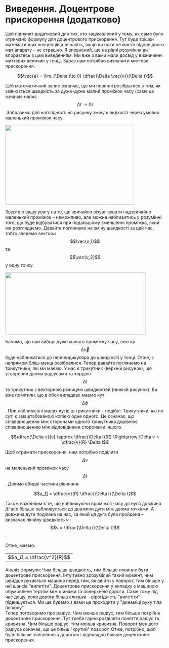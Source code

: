 # Виведення. Доцентрове прискорення (додатково)

Цей пiдпункт додатковий для тих, хто зацiкавлений у тому, як саме було отримано формулу для доцентрового прискорення. Тут буде трiшки математичних концепцiй,але навiть, якщо ви поки не маєте вiдповiдного мат апарату – не страшно. Я впевнений, що на рiвнi розумiння ви впораєтесь з цим виведенням. Ми вже з вами мали досвiд у визначеннi миттєвих величин у точцi. Зараз нам потрiбно визначити миттєве прискорення.

<div align="center">$$\vec{a} = \lim_{\Delta t\to 0} \dfrac{\Delta \vec{v}}{\Delta t}$$</div>

Цей математичний запис означає, що ми повиннi розiбратися з тим, як змiнюється швидкiсть за дуже-дуже малий промiжок часу (саме це означає напис $$\Delta t \rightarrow 0)$$.Зобразимо для наглядностi на рисунку змiну швидкостi через умовно маленький промiжок часу.

<img class="image" width="407" height="251" src="https://rawgit.com/chudaol/ed-era-book-physics/master/images/chapter_3/14.png" />

Звертаю вашу увагу на те, що звичайно вiзуалiзувати надзвичайно маленький промiжок – неможливо, але можна наблизитись у розумiннi того, що буде вiдбуватися при подальшому зменшеннi промiжка, який ми розглядаємо. Давайте поглянемо на змiну швидкостi за цей час, тобто зведемо вектори $$\vec{v_1}$$ та $$\vec{v_2}$$ у одну точку.

<img class="image" width="443" height="196" src="https://rawgit.com/chudaol/ed-era-book-physics/master/images/chapter_3/15.png" />

Бачимо, що при виборi дуже малого промiжку часу, вектор $$\Delta \vec{v}$$ буде наближатися до перпендикуляра до швидкостi у точцi. Отже, з напрямом блiш-менш розiбралися. Тепер давайте поглянемо на трикутники, якi ми маємо. У нас є трикутник (верхнiй рисунок), що утворений двома радiусами та хордою $$\Delta l$$ та трикутник з векторною рiзницею швидкостей (нижнiй рисунок). Ви вже помiтили, що в обох випадках маємо кут $$\Delta \phi$$. При наближеннi малих кутiв цi трикутники – подiбнi. Трикутники, якi по сутi є змаштабованою копiєю одне одного. Це означає, що спiввiдношення мiж сторонами одного трикутника дорiвнює спiввiдношенню мiж вiдповiдними сторонами iншого.

<div align="center">$$\dfrac{\Delta v}{v} \approx \dfrac{\Delta l}{R} \Rightarrow \Delta v = \dfrac{v}{R} \Delta l$$</div>

Щоб отримати прискорення, нам потрiбно подiлити $$\Delta v$$ на маленький промiжок часу $$\Delta t$$. Дiлимо обидвi частини рiвняння:

<div align="center">$$a_Д = \dfrac{v}{R} \dfrac{\Delta l}{\Delta t}$$</div>

Також важливим є те, що наближуючи промiжок часу до нуля довжина $\Delta l$ все бiльше наближується до довжини дуги мiж двома точками. А довжина дуги подiлена на час, за який ця дуга була пройдена – визначає лiнiйну швидкiсть $v$ : $$v = \dfrac{\Delta l}{\Delta t}$$.

Отже, маємо:
<div class="centered-table-wrapper">
<table class="centered-table">
<tr class="eq">
<td class="eq">
<p1>$$a_Д = \dfrac{v^2}{R}$$</p1>
</td>
</tr>
</table></div>

<div class="p1"><span class="p3">Аналiз формули:</span> Чим бiльша швидкiсть, тим бiльше повинне бути доцентрове прискорення. Iнтуiтивно зрозумiлий такий момент, чим швидше рухається машина перед тим, як ввiйти у поворот, тим бiльше у неї шансiв "вилетiти". Доцентрове прискорення у випадку з машиною обумовлене тертям мiж шинами та поверхнею
дороги. Саме тому пiд час дощу, коли дорога бiльш слизька – вiрогiднiсть "вилетiти" пiдвищується. Ми ще будемо з вами це проходити у "динамiцi руху тiла по колу".</div>

<div class="p1">Тепер поговоримо про радiус. Чим менше радiус, тим бiльше потрiбне доцентрове прискорення. Тут требя гарно роздiляти поняття радiус та кривизна. Чим бiльше радiус, тим менша кривизна. Поворот меншого радiуса означає, що це бiльш "крутий" поворот. Отже, потрiбно, щоб було бiльше зчеплення з дорогою i вiдповiдно бiльше доцентрове прискорення. </div>